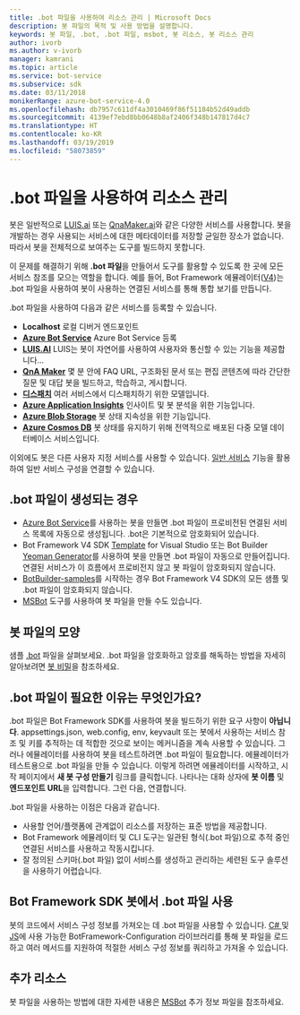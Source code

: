 ```yaml
---
title: .bot 파일을 사용하여 리소스 관리 | Microsoft Docs
description: 봇 파일의 목적 및 사용 방법을 설명합니다.
keywords: 봇 파일, .bot, .bot 파일, msbot, 봇 리소스, 봇 리소스 관리
author: ivorb
ms.author: v-ivorb
manager: kamrani
ms.topic: article
ms.service: bot-service
ms.subservice: sdk
ms.date: 03/11/2018
monikerRange: azure-bot-service-4.0
ms.openlocfilehash: db7957c611df4a3010469f86f51184b52d49addb
ms.sourcegitcommit: 4139ef7ebd8bb0648b8af2406f348b147817d4c7
ms.translationtype: HT
ms.contentlocale: ko-KR
ms.lasthandoff: 03/19/2019
ms.locfileid: "58073859"
---
```

# <a name="manage-resources-with-a-bot-file"></a>.bot 파일을 사용하여 리소스 관리

봇은 일반적으로 [LUIS.ai](https://luis.ai) 또는 [QnaMaker.ai](https://qnamaker.ai)와 같은 다양한 서비스를 사용합니다. 봇을 개발하는 경우 사용되는 서비스에 대한 메타데이터를 저장할 균일한 장소가 없습니다.  따라서 봇을 전체적으로 보여주는 도구를 빌드하지 못합니다.

이 문제를 해결하기 위해 **.bot 파일**을 만들어서 도구를 활용할 수 있도록 한 곳에 모든 서비스 참조를 모으는 역할을 합니다.  예를 들어, Bot Framework 에뮬레이터([V4](https://aka.ms/Emulator-wiki-getting-started))는 .bot 파일을 사용하여 봇이 사용하는 연결된 서비스를 통해 통합 보기를 만듭니다.  

.bot 파일을 사용하여 다음과 같은 서비스를 등록할 수 있습니다.

* **Localhost** 로컬 디버거 엔드포인트
* [**Azure Bot Service**](https://azure.microsoft.com/en-us/services/bot-service/) Azure Bot Service 등록
* [**LUIS.AI**](https://www.luis.ai/) LUIS는 봇이 자연어를 사용하여 사용자와 통신할 수 있는 기능을 제공합니다... 
* [**QnA Maker**](https://qnamaker.ai/) 몇 분 안에 FAQ URL, 구조화된 문서 또는 편집 콘텐츠에 따라 간단한 질문 및 대답 봇을 빌드하고, 학습하고, 게시합니다.
* [**디스패치**](https://github.com/Microsoft/botbuilder-tools/tree/master/packages/Dispatch) 여러 서비스에서 디스패치하기 위한 모델입니다.
* [**Azure Application Insights**](https://azure.microsoft.com/en-us/services/application-insights/) 인사이트 및 봇 분석을 위한 기능입니다.
* [**Azure Blob Storage**](https://azure.microsoft.com/en-us/services/storage/blobs/) 봇 상태 지속성을 위한 기능입니다. 
* [**Azure Cosmos DB**](https://azure.microsoft.com/en-us/services/cosmos-db/) 봇 상태를 유지하기 위해 전역적으로 배포된 다중 모델 데이터베이스 서비스입니다.

이외에도 봇은 다른 사용자 지정 서비스를 사용할 수 있습니다. [일반 서비스](https://github.com/Microsoft/botbuilder-tools/blob/master/packages/MSBot/docs/add-services.md) 기능을 활용하여 일반 서비스 구성을 연결할 수 있습니다.

## <a name="when-is-a-bot-file-created"></a>.bot 파일이 생성되는 경우 
- [Azure Bot Service](https://ms.portal.azure.com/#blade/Microsoft_Azure_Marketplace/GalleryResultsListBlade/selectedSubMenuItemId/%7B%22menuItemId%22%3A%22gallery%2FCognitiveServices_MP%2FBotService%22%2C%22resourceGroupId%22%3A%22%22%2C%22resourceGroupLocation%22%3A%22%22%2C%22dontDiscardJourney%22%3Afalse%2C%22launchingContext%22%3A%7B%22source%22%3A%5B%22GalleryFeaturedMenuItemPart%22%5D%2C%22menuItemId%22%3A%22CognitiveServices_MP%22%2C%22subMenuItemId%22%3A%22BotService%22%7D%7D)를 사용하는 봇을 만들면 .bot 파일이 프로비전된 연결된 서비스 목록에 자동으로 생성됩니다. .bot은 기본적으로 암호화되어 있습니다.
- Bot Framework V4 SDK [Template](https://marketplace.visualstudio.com/items?itemName=BotBuilder.botbuilderv4) for Visual Studio 또는 Bot Builder [Yeoman Generator](https://www.npmjs.com/package/generator-botbuilder)를 사용하여 봇을 만들면 .bot 파일이 자동으로 만들어집니다. 연결된 서비스가 이 흐름에서 프로비전지 않고 봇 파일이 암호화되지 않습니다.
- [BotBuilder-samples](https://github.com/Microsoft/botbuilder-samples)를 시작하는 경우 Bot Framework V4 SDK의 모든 샘플 및 .bot 파일이 암호화되지 않습니다. 
- [MSBot](https://github.com/Microsoft/botbuilder-tools/blob/master/packages/MSBot/README.md) 도구를 사용하여 봇 파일을 만들 수도 있습니다.

## <a name="what-does-a-bot-file-look-like"></a>봇 파일의 모양 
샘플 [.bot](https://github.com/Microsoft/botbuilder-tools/blob/master/packages/MSBot/docs/sample-bot-file.json) 파일을 살펴보세요.
.bot 파일을 암호화하고 암호를 해독하는 방법을 자세히 알아보려면 [봇 비밀](https://github.com/Microsoft/botbuilder-tools/blob/master/packages/MSBot/docs/bot-file-encryption.md)을 참조하세요.

## <a name="why-do-i-need-a-bot-file"></a>.bot 파일이 필요한 이유는 무엇인가요?

.bot 파일은 Bot Framework SDK를 사용하여 봇을 빌드하기 위한 요구 사항이 **아닙니다**. appsettings.json, web.config, env, keyvault 또는 봇에서 사용하는 서비스 참조 및 키를 추적하는 데 적합한 것으로 보이는 메커니즘을 계속 사용할 수 있습니다. 그러나 에뮬레이터를 사용하여 봇을 테스트하려면 .bot 파일이 필요합니다. 에뮬레이터가 테스트용으로 .bot 파일을 만들 수 있습니다. 이렇게 하려면 에뮬레이터를 시작하고, 시작 페이지에서 **새 봇 구성 만들기** 링크를 클릭합니다. 나타나는 대화 상자에 **봇 이름** 및 **엔드포인트 URL**을 입력합니다. 그런 다음, 연결합니다.

.bot 파일을 사용하는 이점은 다음과 같습니다.
- 사용할 언어/플랫폼에 관계없이 리소스를 저장하는 표준 방법을 제공합니다.   
- Bot Framework 에뮬레이터 및 CLI 도구는 일관된 형식(.bot 파일)으로 추적 중인 연결된 서비스를 사용하고 작동시킵니다. 
- 잘 정의된 스키마(.bot 파일) 없이 서비스를 생성하고 관리하는 세련된 도구 솔루션을 사용하기 어렵습니다.  


## <a name="using-bot-file-in-your-bot-framework-sdk-bot"></a>Bot Framework SDK 봇에서 .bot 파일 사용

봇의 코드에서 서비스 구성 정보를 가져오는 데 .bot 파일을 사용할 수 있습니다. [ C# ](https://www.nuget.org/packages/Microsoft.Bot.Configuration) 및 [JS](https://www.npmjs.com/package/botframework-config)에 사용 가능한 BotFramework-Configuration 라이브러리를 통해 봇 파일을 로드하고 여러 메서드를 지원하여 적절한 서비스 구성 정보를 쿼리하고 가져올 수 있습니다.

## <a name="additional-resources"></a>추가 리소스
봇 파일을 사용하는 방법에 대한 자세한 내용은 [MSBot](https://github.com/Microsoft/botbuilder-tools/blob/master/packages/MSBot/README.md) 추가 정보 파일을 참조하세요.
